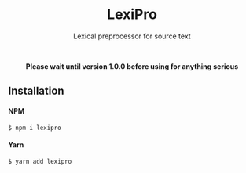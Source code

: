 <h1 align="center">LexiPro</h1>
<p align="center">Lexical preprocessor for source text</p>
<br>
<p align="center"><strong>Please wait until version 1.0.0 before using for anything serious</strong></p>

## Installation

#### NPM
```
$ npm i lexipro
```

#### Yarn
```
$ yarn add lexipro
```
